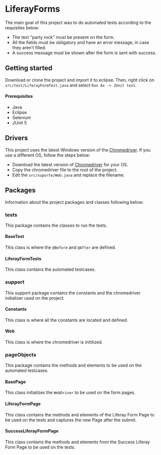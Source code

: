 # LiferayForms

The main goal of this project was to do automated tests according to the requisites below:

* The text "party rock" must be present on the form.
* All the fields must be obligatory and have an error message, in case they aren't filled.
* A success message must be shown after the form is sent with success.

## Getting started
Download or clone the project and import it to eclipse. Then, right click on `src/test/LiferayFormTest.java` and select `Run As -> JUnit test`.
#### Prerequisites
* Java
* Eclipse
* Selenium
* JUnit 5

## Drivers
This project uses the latest Windows version of the [Chromedriver](http://chromedriver.storage.googleapis.com/index.html). 
If you use a different OS, follow the steps below:
* Download the latest version of [Chromedriver](http://chromedriver.storage.googleapis.com/index.html) for your OS.
* Copy the chromedriver file to the root of the project.
* Edit the `src/suporte/Web.java` and replace the filename.

## Packages
Information about the project packages and classes following below:

### tests
This package contains the classes to run the tests.
#### BaseTest
This class is where the `@Before` and `@After` are defined.
#### LiferayFormTests
This class contains the automated testcases.

### support
This support package contains the constants and the chromedriver initializer used on the project.
#### Constants
This class is where all the constants are located and defined.
#### Web
This class is where the chromedriver is initilized.

### pageObjects
This package contains the methods and elements to be used on the automated testcases.
#### BasePage
This class initializes the `WebDriver` to be used on the form pages.
#### LiferayFormPage
This class contains the methods and elements of the Liferay Form Page to be used on the tests and captures the new Page after the submit.
#### SuccessLiferayFormPage
This class contains the methods and elements from the Success Liferay Form Page to be used on the tests.
